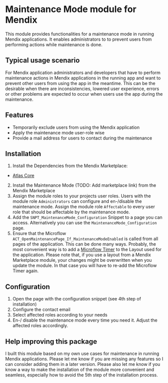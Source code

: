 # Maintenance Mode module for Mendix

This module provides functionalities for a maintenance mode in running Mendix applications. It enables administrators to to prevent users from performing actions while maintenance is done.

## Typical usage scenario

For Mendix application administrators and developers that have to perform maintenance actions in Mendix applications in the running app and want to prevent other users from using the app in the meantime. This can be the desirable when there are inconsistencies, lowered user experience, errors or other problems are expected to occur when users use the app during the maintenance.

## Features

- Temporarily exclude users from using the Mendix application
- Apply the maintenance mode user-role wise
- Provide a mail address for users to contact during the maintenance

## Installation

1. Install the Dependencies from the Mendix Marketplace:
  - [Atlas Core](https://marketplace.mendix.com/link/component/117187)
2. Install the Maintenance Mode (TODO: Add marketplace link) from the Mendix Marketplace
3. Assign the module roles to your projects user roles. Users with the module role ```Administrators``` can configure and en-/disable the maintenance mode. Assign the module role ```Affectable``` to every user role that should be affectable by the maintenance mode. 
4. Add the ```SNPT_MaintenanceMode_Configuration``` Snippet to a page you can access. Alternatively you can use the ```MaintenanceMode_Configuration``` page.
5. Ensure that the Microflow ```ACT_OpenMaintenancePage_If_MaintenanceModeEnabled``` is called from all pages of the application. This can be done many ways. Probably, the most convenient way is to add a [Microflow Timer](https://marketplace.mendix.com/link/component/27) to the Layout used for the application. Please note that, if you use a layout from a Mendix Marketplace module, your changes might be overwritten when you update the module. In that case you will have to re-add the Microflow Timer again.

## Configuration

1. Open the page with the configuration snippet (see 4th step of installation)
2. Configure the contact email
3. Select affected roles according to your needs
4. En-/ disable the maintenance mode every time you need it. Adjust the affected roles accordingly. 

## Help improving this package

I built this module based on my own use cases for maintenance in running Mendix applications. Please let me know if you are missing any features so I can consider adding them in a later version. Please also let me know if you know a way to make the installation of the module more convenient and seamless, especially how to avoid the 5th step of the installation process.


